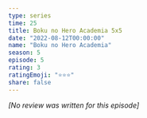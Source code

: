 ```yaml
---
type: series
time: 25
title: Boku no Hero Academia 5x5
date: "2022-08-12T00:00:00"
name: "Boku no Hero Academia"
season: 5
episode: 5
rating: 3
ratingEmoji: "⭐️⭐️⭐️"
share: false
---
```


*[No review was written for this episode]*